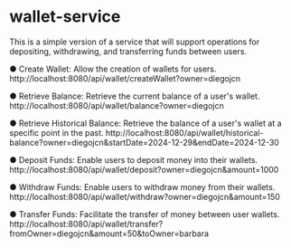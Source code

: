# wallet-service

This is a simple version of a service that will support
operations for depositing, withdrawing, and transferring funds between users.

● Create Wallet: Allow the creation of wallets for users. http://localhost:8080/api/wallet/createWallet?owner=diegojcn

● Retrieve Balance: Retrieve the current balance of a user's wallet. http://localhost:8080/api/wallet/balance?owner=diegojcn

● Retrieve Historical Balance: Retrieve the balance of a user's wallet at a specific
point in the past. http://localhost:8080/api/wallet/historical-balance?owner=diegojcn&startDate=2024-12-29&endDate=2024-12-30

● Deposit Funds: Enable users to deposit money into their wallets. http://localhost:8080/api/wallet/deposit?owner=diegojcn&amount=1000

● Withdraw Funds: Enable users to withdraw money from their wallets.
http://localhost:8080/api/wallet/withdraw?owner=diegojcn&amount=150

● Transfer Funds: Facilitate the transfer of money between user wallets. http://localhost:8080/api/wallet/transfer?fromOwner=diegojcn&amount=50&toOwner=barbara